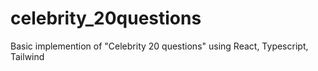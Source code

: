 # celebrity_20questions
Basic implemention of "Celebrity 20 questions" using React, Typescript, Tailwind
